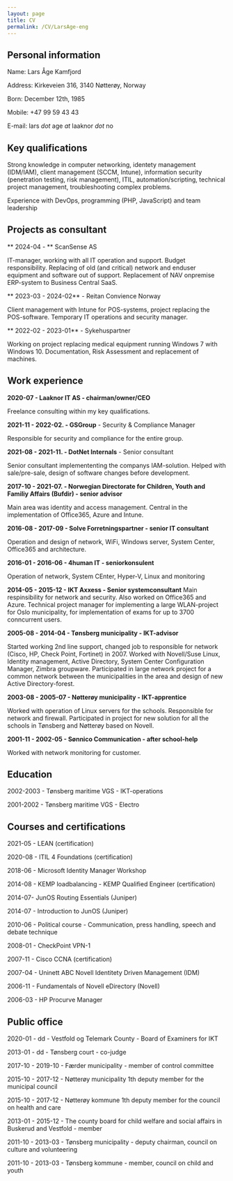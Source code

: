 ```yaml
---
layout: page
title: CV
permalink: /CV/LarsAge-eng
---
```



## Personal information
Name: Lars Åge Kamfjord

Address: Kirkeveien 316, 3140 Nøtterøy, Norway

Born: December 12th, 1985

Mobile: +47 99 59 43 43

E-mail: lars *dot* age *at* laaknor *dot* no


## Key qualifications
Strong knowledge in computer networking, identety management (IDM/IAM), client management (SCCM, Intune), information security (penetration testing, risk management), ITIL, automation/scripting, technical project management, troubleshooting complex problems.

Experience with DevOps, programming (PHP, JavaScript) and team leadership


## Projects as consultant

** 2024-04 - ** ScanSense AS

IT-manager, working with all IT operation and support. Budget responsibility. Replacing of old (and critical) network and enduser equipment and software out of support. Replacement of NAV onpremise ERP-system to Business Central SaaS.

** 2023-03 - 2024-02** - Reitan Convience Norway

Client management with Intune for POS-systems, project replacing the POS-software. Temporary IT operations and security manager.

** 2022-02 - 2023-01** - Sykehuspartner

Working on project replacing medical equipment running Windows 7 with Windows 10. Documentation, Risk Assessment and replacement of machines.

## Work experience

**2020-07  - Laaknor IT AS - chairman/owner/CEO**

Freelance consulting within my key qualifications.

**2021-11 - 2022-02. - GSGroup** - Security & Compliance Manager

Responsible for security and compliance for the entire group.

**2021-08 - 2021-11. - DotNet Internals** - Senior consultant

Senior consultant implemententing the companys IAM-solution. Helped with sale/pre-sale, design of software changes before development.


**2017-10 - 2021-07. - Norwegian Directorate for Children, Youth and Familiy Affairs (Bufdir) - senior advisor**

Main area was identity and access management. Central in the implementation of Office365, Azure and Intune.

**2016-08 - 2017-09 - Solve Forretningspartner - senior IT consultant**

Operation and design of network, WiFi, Windows server, System Center, Office365 and architecture.

**2016-01 - 2016-06 - 4human IT - seniorkonsulent**

Operation of network, System CEnter, Hyper-V, Linux and monitoring

**2014-05 - 2015-12 - IKT Axxess - Senior systemconsultant**
Main respinsibility for network and security. Also worked on Office365 and Azure. Technical project manager for implementing a large WLAN-project for Oslo municipality, for implementation of exams for up to 3700 conncurrent users.

**2005-08 - 2014-04 - Tønsberg municipality - IKT-advisor**

Started working 2nd line support, changed job to responsible for network (Cisco, HP, Check Point, Fortinet) in 2007. Worked with Novell/Suse Linux, Identity management, Active Directory, System Center Configuration Manager, Zimbra groupware. Participated in large network project for a common network between the municipalities in the area and design of new Active Directory-forest.

**2003-08 - 2005-07 - Nøtterøy municipality - IKT-apprentice**

Worked with operation of Linux servers for the schools. Responsible for network and firewall. Participated in project for new solution for all the schools in Tønsberg and Nøtterøy based on Novell.

**2001-11 - 2002-05 - Sønnico Communication - after school-help**

Worked with network monitoring for customer.




## Education

2002-2003 - Tønsberg maritime VGS - IKT-operations

2001-2002 - Tønsberg maritime VGS - Electro

## Courses and certifications
2021-05 - LEAN (certification)

2020-08 - ITIL 4 Foundations (certification)

2018-06 - Microsoft Identity Manager Workshop

2014-08 - KEMP loadbalancing - KEMP Qualified Engineer (certification)

2014-07- JunOS Routing Essentials (Juniper)

2014-07 - Introduction to JunOS (Juniper)

2010-06 - Political course - Communication, press handling, speech and debate technique

2008-01 - CheckPoint VPN-1

2007-11 - Cisco CCNA (certification)

2007-04 - Uninett ABC Novell Identitety Driven Management (IDM)

2006-11 - Fundamentals of Novell eDirectory (Novell)

2006-03 - HP Procurve Manager


## Public office

2020-01 - dd - Vestfold og Telemark County - Board of Examiners for IKT

2013-01 - dd - Tønsberg court - co-judge

2017-10 - 2019-10 - Færder municipality - member of control committee

2015-10 - 2017-12 - Nøtterøy municipality 1th deputy member for the municipal council

2015-10 - 2017-12 - Nøtterøy kommune 1th deputy member for the council on health and care

2013-01 - 2015-12 - The county board for child welfare and social affairs in Buskerud and Vestfold - member

2011-10 - 2013-03 - Tønsberg municipality - deputy chairman, council on culture and volunteering

2011-10 - 2013-03 - Tønsberg kommune - member, council on child and youth


